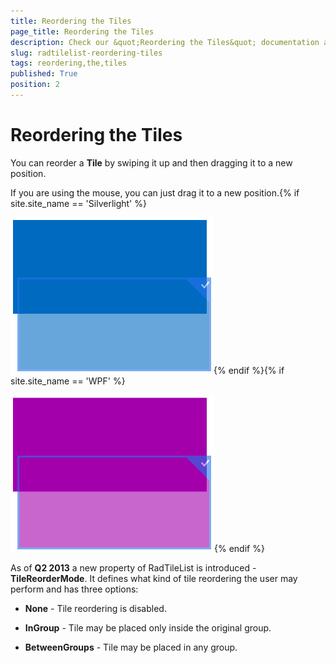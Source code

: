 ```yaml
---
title: Reordering the Tiles
page_title: Reordering the Tiles
description: Check our &quot;Reordering the Tiles&quot; documentation article for the RadTileList {{ site.framework_name }} control.
slug: radtilelist-reordering-tiles
tags: reordering,the,tiles
published: True
position: 2
---
```


# Reordering the Tiles



You can reorder a __Tile__ by swiping it up and then dragging it to a new position.

If you are using the mouse, you can just drag it to a new position.{% if site.site_name == 'Silverlight' %}

![Rad Tile List Getting Started Reorder Tile SL](images/RadTileList_GettingStarted_ReorderTile_SL.png){% endif %}{% if site.site_name == 'WPF' %}

![Rad Tile List Getting Started Reorder Tile WPF](images/RadTileList_GettingStarted_ReorderTile_WPF.png){% endif %}

As of __Q2 2013__ a new property of RadTileList is introduced - __TileReorderMode__. It defines what kind of tile reordering the user may perform and has three options:
      

* __None__ - Tile reordering is disabled.

* __InGroup__ - Tile may be placed only inside the original group.

* __BetweenGroups__ - Tile may be placed in any group.

